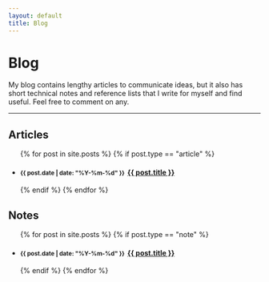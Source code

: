```yaml
---
layout: default
title: Blog
---
```


# Blog

My blog contains lengthy articles to communicate ideas, but it also has short technical notes and reference lists that I write for myself and find useful. Feel free to comment on any.

<div><hr></div>

<h2>Articles  <a href="/feed.xml" title="Articles RSS"><i class="fa fa-rss-square"></i></a></h2>

<div>
    <ul id="post-list">
        {% for post in site.posts %}
            {% if post.type == "article" %}
            <li id="post-list-item">
                <h4>
                <small>
                    {{ post.date | date: "%Y-%m-%d" }}&nbsp;
                </small>
                <a href="{{ post.url }}">{{ post.title }}</a>
                </h4>
            </li>
            {% endif %}
        {% endfor %}
    </ul>
</div>


## Notes

<div>
    <ul id="post-list">
        {% for post in site.posts %}
            {% if post.type == "note" %}
            <li id="post-list-item">
                <h4>
                <small>
                    {{ post.date | date: "%Y-%m-%d" }}&nbsp;
                </small>
                <a href="{{ post.url }}">{{ post.title }}</a>
                </h4>
            </li>
            {% endif %}
        {% endfor %}
    </ul>
</div>

